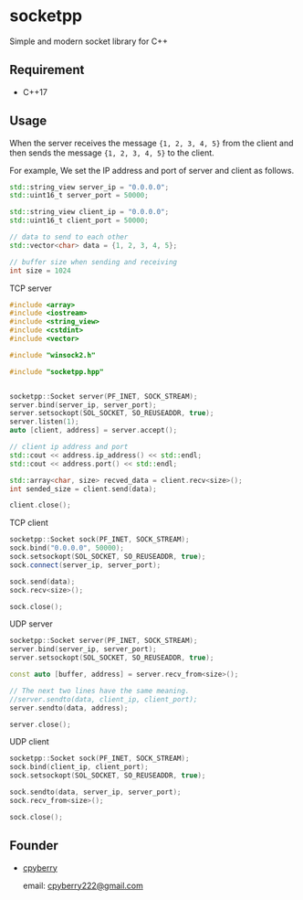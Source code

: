 # socketpp

Simple and modern socket library for C++

## Requirement

* C++17

## Usage

When the server receives the message `{1, 2, 3, 4, 5}` from the client and then sends the message `{1, 2, 3, 4, 5}` to the client.

For example, We set the IP address and port of server and client as follows.

```c++
std::string_view server_ip = "0.0.0.0";
std::uint16_t server_port = 50000;

std::string_view client_ip = "0.0.0.0";
std::uint16_t client_port = 50000;

// data to send to each other
std::vector<char> data = {1, 2, 3, 4, 5};

// buffer size when sending and receiving
int size = 1024
```

TCP server

```c++
#include <array>
#include <iostream>
#include <string_view>
#include <cstdint>
#include <vector>

#include "winsock2.h"

#include "socketpp.hpp"


socketpp::Socket server(PF_INET, SOCK_STREAM);
server.bind(server_ip, server_port);
server.setsockopt(SOL_SOCKET, SO_REUSEADDR, true);
server.listen(1);
auto [client, address] = server.accept();

// client ip address and port
std::cout << address.ip_address() << std::endl;
std::cout << address.port() << std::endl;

std::array<char, size> recved_data = client.recv<size>();
int sended_size = client.send(data);

client.close();
```

TCP client

```c++
socketpp::Socket sock(PF_INET, SOCK_STREAM);
sock.bind("0.0.0.0", 50000);
sock.setsockopt(SOL_SOCKET, SO_REUSEADDR, true);
sock.connect(server_ip, server_port);

sock.send(data);
sock.recv<size>();

sock.close();
```

UDP server

```c++
socketpp::Socket server(PF_INET, SOCK_STREAM);
server.bind(server_ip, server_port);
server.setsockopt(SOL_SOCKET, SO_REUSEADDR, true);

const auto [buffer, address] = server.recv_from<size>();

// The next two lines have the same meaning.
//server.sendto(data, client_ip, client_port);
server.sendto(data, address);

server.close();
```

UDP client

```c++
socketpp::Socket sock(PF_INET, SOCK_STREAM);
sock.bind(client_ip, client_port);
sock.setsockopt(SOL_SOCKET, SO_REUSEADDR, true);

sock.sendto(data, server_ip, server_port);
sock.recv_from<size>();

sock.close();
```

## Founder

* [cpyberry](https://github.com/cpyberry)

	email: cpyberry222@gmail.com
